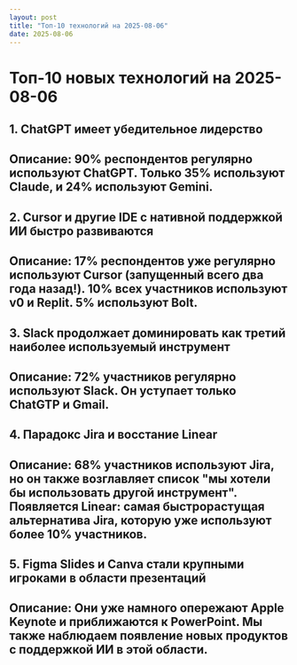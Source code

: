 ```yaml
---
layout: post
title: "Топ-10 технологий на 2025-08-06"
date: 2025-08-06
---
```


# Топ-10 новых технологий на 2025-08-06

## 1. ChatGPT имеет убедительное лидерство
**Описание:** 90% респондентов регулярно используют ChatGPT. Только 35% используют Claude, и 24% используют Gemini.
---

## 2. Cursor и другие IDE с нативной поддержкой ИИ быстро развиваются
**Описание:** 17% респондентов уже регулярно используют Cursor (запущенный всего два года назад!). 10% всех участников используют v0 и Replit. 5% используют Bolt.
---

## 3. Slack продолжает доминировать как третий наиболее используемый инструмент
**Описание:** 72% участников регулярно используют Slack. Он уступает только ChatGTP и Gmail.
---

## 4. Парадокс Jira и восстание Linear
**Описание:** 68% участников используют Jira, но он также возглавляет список "мы хотели бы использовать другой инструмент". Появляется Linear: самая быстрорастущая альтернатива Jira, которую уже используют более 10% участников.
---

## 5. Figma Slides и Canva стали крупными игроками в области презентаций
**Описание:** Они уже намного опережают Apple Keynote и приближаются к PowerPoint. Мы также наблюдаем появление новых продуктов с поддержкой ИИ в этой области.
---